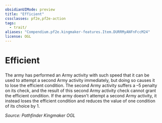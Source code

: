 ```yaml
---
obsidianUIMode: preview
title: "Efficient"
cssclasses: pf2e,pf2e-action
tags:
  - trait/
aliases: "Compendium.pf2e.kingmaker-features.Item.DURRMyANFnFccM24"
license: OGL
---
```

# Efficient

### 






The army has performed an Army activity with such speed that it can be used to attempt a second Army activity immediately, but doing so causes it to lose the efficient condition. The second Army activity suffers a –5 penalty on its check, and the result of this second Army activity check cannot grant the efficient condition. If the army doesn't attempt a second Army activity, it instead loses the efficient condition and reduces the value of one condition of its choice by 1.

*Source: Pathfinder Kingmaker*
*OGL*